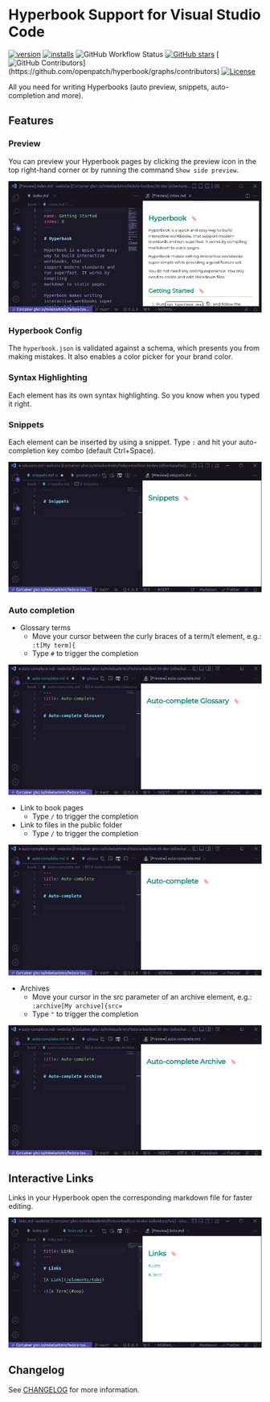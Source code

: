 # Hyperbook Support for Visual Studio Code

[![version](https://img.shields.io/vscode-marketplace/v/openpatch.hyperbook-studio.svg?label=version)](https://marketplace.visualstudio.com/items?itemName=openpatch.hyperbook-studio)
[![installs](https://img.shields.io/vscode-marketplace/d/openpatch.hyperbook-studio.svg?label=installs)](https://marketplace.visualstudio.com/items?itemName=openpatch.hyperbook-studio)
![GitHub Workflow Status](https://img.shields.io/github/actions/workflow/status/openpatch/hyperbook/changeset-version.yml)
[![GitHub stars](https://img.shields.io/github/stars/openpatch/hyperbook.svg?label=github%20stars)](https://github.com/openpatch/hyperbook)
[![GitHub Contributors](https://img.shields.io/github/contributors/openpatch/hyperbook.svg?)](https://github.com/openpatch/hyperbook/graphs/contributors)
[![License](https://img.shields.io/github/license/openpatch/hyperbook)](https://github.com/openpatch/hyperbook)

All you need for writing Hyperbooks (auto preview, snippets, auto-completion and more).

## Features

### Preview

You can preview your Hyperbook pages by clicking the preview icon in the top right-hand corner or by running the command `Show side preview`.

![Preview](https://github.com/openpatch/hyperbook/raw/main/platforms/vscode/screenshots/preview.png)

### Hyperbook Config

The `hyperbook.json` is validated against a schema, which presents you
from making mistakes. It also enables a color picker for your brand
color.

### Syntax Highlighting

Each element has its own syntax highlighting. So you know when you typed it right.

### Snippets

Each element can be inserted by using a snippet. Type `:` and hit your auto-completion key combo (default Ctrl+Space).

![](https://github.com/openpatch/hyperbook/raw/main/platforms/vscode/screenshots/snippets.gif)

### Auto completion

- Glossary terms
  - Move your cursor between the curly braces of a term/t element, e.g.: `:t[My term]{`
  - Type `#` to trigger the completion

![](https://github.com/openpatch/hyperbook/raw/main/platforms/vscode/screenshots/auto-complete-glossary.gif)

- Link to book pages
  - Type `/` to trigger the completion
- Link to files in the public folder
  - Type `/` to trigger the completion

![](https://github.com/openpatch/hyperbook/raw/main/platforms/vscode/screenshots/auto-complete-book.gif)

- Archives
  - Move your cursor in the src parameter of an archive element, e.g.: `:archive[My archive]{src=`
  - Type `"` to trigger the completion

![](https://github.com/openpatch/hyperbook/raw/main/platforms/vscode/screenshots/auto-complete-archive.gif)

## Interactive Links

Links in your Hyperbook open the corresponding markdown file for faster editing.

![](https://github.com/openpatch/hyperbook/raw/main/platforms/vscode/screenshots/links.gif)

## Changelog

See [CHANGELOG](https://github.com/openpatch/hyperbook/blob/main/platforms/vscode/CHANGELOG.md) for more information.
